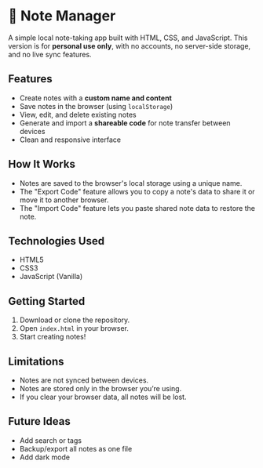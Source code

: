 # 📝 Note Manager

A simple local note-taking app built with HTML, CSS, and JavaScript. This version is for **personal use only**, with no accounts, no server-side storage, and no live sync features.

## Features

- Create notes with a **custom name and content**
- Save notes in the browser (using `localStorage`)
- View, edit, and delete existing notes
- Generate and import a **shareable code** for note transfer between devices
- Clean and responsive interface

## How It Works

- Notes are saved to the browser's local storage using a unique name.
- The "Export Code" feature allows you to copy a note's data to share it or move it to another browser.
- The "Import Code" feature lets you paste shared note data to restore the note.

## Technologies Used

- HTML5
- CSS3
- JavaScript (Vanilla)

## Getting Started

1. Download or clone the repository.
2. Open `index.html` in your browser.
3. Start creating notes!

## Limitations

- Notes are not synced between devices.
- Notes are stored only in the browser you’re using.
- If you clear your browser data, all notes will be lost.

## Future Ideas

- Add search or tags
- Backup/export all notes as one file
- Add dark mode
